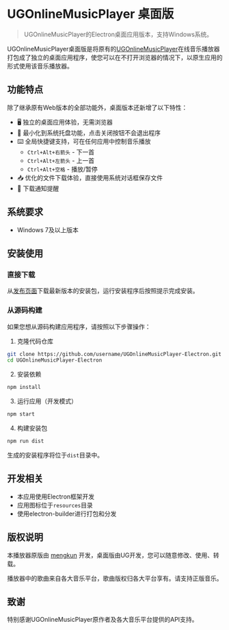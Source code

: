 # UGOnlineMusicPlayer 桌面版

> UGOnlineMusicPlayer的Electron桌面应用版本，支持Windows系统。

UGOnlineMusicPlayer桌面版是将原有的[UGOnlineMusicPlayer](https://github.com/username/UGOnlineMusicPlayer)在线音乐播放器打包成了独立的桌面应用程序，使您可以在不打开浏览器的情况下，以原生应用的形式使用该音乐播放器。

## 功能特点

除了继承原有Web版本的全部功能外，桌面版本还新增了以下特性：

- 🖥️ 独立的桌面应用体验，无需浏览器
- 🔄 最小化到系统托盘功能，点击关闭按钮不会退出程序
- ⌨️ 全局快捷键支持，可在任何应用中控制音乐播放
  - `Ctrl+Alt+右箭头` - 下一首
  - `Ctrl+Alt+左箭头` - 上一首
  - `Ctrl+Alt+空格` - 播放/暂停
- 📥 优化的文件下载体验，直接使用系统对话框保存文件
- 🔔 下载通知提醒

## 系统要求

- Windows 7及以上版本

## 安装使用

### 直接下载

从[发布页面](https://github.com/username/UGOnlineMusicPlayer-Electron/releases)下载最新版本的安装包，运行安装程序后按照提示完成安装。

### 从源码构建

如果您想从源码构建应用程序，请按照以下步骤操作：

1. 克隆代码仓库
```bash
git clone https://github.com/username/UGOnlineMusicPlayer-Electron.git
cd UGOnlineMusicPlayer-Electron
```

2. 安装依赖
```bash
npm install
```

3. 运行应用（开发模式）
```bash
npm start
```

4. 构建安装包
```bash
npm run dist
```
生成的安装程序将位于`dist`目录中。

## 开发相关

- 本应用使用Electron框架开发
- 应用图标位于`resources`目录
- 使用electron-builder进行打包和分发

## 版权说明

本播放器原版由 [mengkun](https://mkblog.cn) 开发，桌面版由UG开发，您可以随意修改、使用、转载。

播放器中的歌曲来自各大音乐平台，歌曲版权归各大平台享有。请支持正版音乐。

## 致谢

特别感谢UGOnlineMusicPlayer原作者及各大音乐平台提供的API支持。
